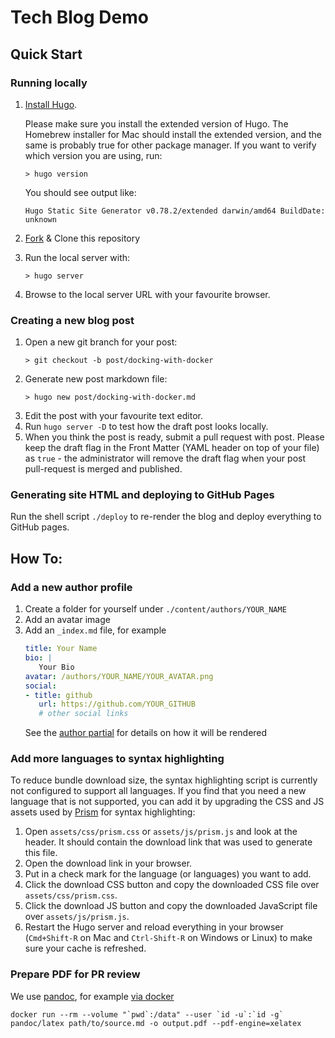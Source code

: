 # Tech Blog Demo

## Quick Start

### Running locally

1. [Install Hugo](https://gohugo.io/overview/installing/).

   Please make sure you install the extended version of Hugo.
   The Homebrew installer for Mac should install the extended version, and the
   same is probably true for other package manager.
   If you want to verify which version you are using, run:
   ```
   > hugo version
   ```
   You should see output like:
   ```
   Hugo Static Site Generator v0.78.2/extended darwin/amd64 BuildDate: unknown
   ```

2. [Fork](https://github.com/rakutentech/engineering-blog/fork) & Clone this repository
3. Run the local server with:
   ```
   > hugo server
   ```
4. Browse to the local server URL with your favourite browser.

### Creating a new blog post

1. Open a new git branch for your post:
   ```
   > git checkout -b post/docking-with-docker
   ```
2. Generate new post markdown file:
   ```
   > hugo new post/docking-with-docker.md
   ```
3. Edit the post with your favourite text editor.
4. Run `hugo server -D` to test how the draft post looks locally.
5. When you think the post is ready, submit a pull request with post. Please
   keep the draft flag in the Front Matter (YAML header on top of your file) as
   `true` - the administrator will remove the draft flag when your post
   pull-request is merged and published.

### Generating site HTML and deploying to GitHub Pages

Run the shell script `./deploy` to re-render the blog and deploy everything to
GitHub pages.

## How To:

### Add a new author profile

1. Create a folder for yourself under `./content/authors/YOUR_NAME`
2. Add an avatar image
3. Add an `_index.md` file, for example
   ```yaml
   title: Your Name
   bio: |
      Your Bio
   avatar: /authors/YOUR_NAME/YOUR_AVATAR.png
   social:
   - title: github
      url: https://github.com/YOUR_GITHUB
      # other social links
   ```
   See the [author partial](https://github.com/forestryio/hugo-theme-novela/tree/master/layouts/partials/author) for details on how it will be rendered

### Add more languages to syntax highlighting

To reduce bundle download size, the syntax highlighting script is currently not
configured to support all languages. If you find that you need a new language
that is not supported, you can add it by upgrading the CSS and JS assets used
by [Prism](https://prismjs.com/) for syntax highlighting:

1. Open `assets/css/prism.css` or `assets/js/prism.js` and look at the header.
   It should contain the download link that was used to generate this file.
2. Open the download link in your browser.
3. Put in a check mark for the language (or languages) you want to add.
4. Click the download CSS button and copy the downloaded CSS file over
   `assets/css/prism.css`.
5. Click the download JS button and copy the downloaded JavaScript file over
   `assets/js/prism.js`.
6. Restart the Hugo server and reload everything in your browser (`Cmd+Shift-R`
   on Mac and `Ctrl-Shift-R` on Windows or Linux) to make sure your cache is
   refreshed.

### Prepare PDF for PR review

We use [pandoc](https://pandoc.org/), for example [via docker](https://github.com/pandoc/dockerfiles#basic-usage)

```shell
docker run --rm --volume "`pwd`:/data" --user `id -u`:`id -g` pandoc/latex path/to/source.md -o output.pdf --pdf-engine=xelatex 
```
